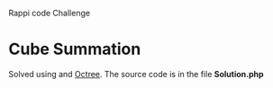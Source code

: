 Rappi code Challenge

# Cube Summation
Solved using and [Octree](https://en.wikipedia.org/wiki/Octree). The source code is in the file **Solution.php**
